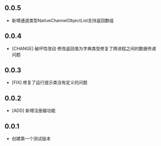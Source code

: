 ## 0.0.5

- 新增通道类型NativeChannelObjectList支持返回数组

## 0.0.4

- [CHANGE] 破坏性改动 修改返回值为字典类型修复了跨进程之间的数据传递问题

## 0.0.3

- [FIX] 修复了运行提示类没有定义的问题

## 0.0.2

- [ADD] 新增注册器功能

## 0.0.1

* 创建第一个测试版本
